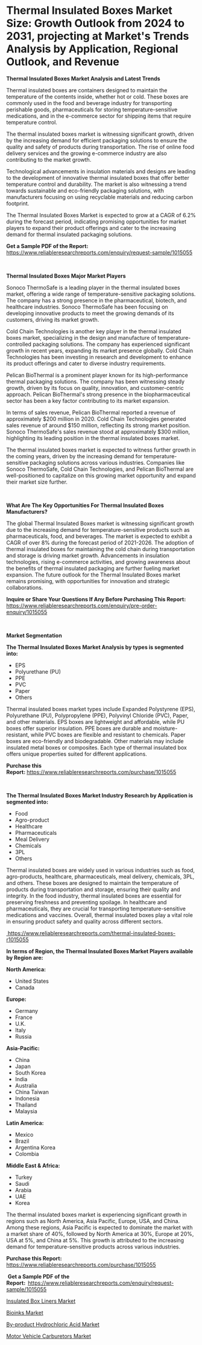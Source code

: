 <p><h1>Thermal Insulated Boxes Market Size: Growth Outlook from 2024 to 2031, projecting at Market's Trends Analysis by Application, Regional Outlook, and Revenue</h1></p><p><strong>Thermal Insulated Boxes Market Analysis and Latest Trends</strong></p>
<p><p>Thermal insulated boxes are containers designed to maintain the temperature of the contents inside, whether hot or cold. These boxes are commonly used in the food and beverage industry for transporting perishable goods, pharmaceuticals for storing temperature-sensitive medications, and in the e-commerce sector for shipping items that require temperature control.</p><p>The thermal insulated boxes market is witnessing significant growth, driven by the increasing demand for efficient packaging solutions to ensure the quality and safety of products during transportation. The rise of online food delivery services and the growing e-commerce industry are also contributing to the market growth.</p><p>Technological advancements in insulation materials and designs are leading to the development of innovative thermal insulated boxes that offer better temperature control and durability. The market is also witnessing a trend towards sustainable and eco-friendly packaging solutions, with manufacturers focusing on using recyclable materials and reducing carbon footprint.</p><p>The Thermal Insulated Boxes Market is expected to grow at a CAGR of 6.2% during the forecast period, indicating promising opportunities for market players to expand their product offerings and cater to the increasing demand for thermal insulated packaging solutions.</p></p>
<p><strong>Get a Sample PDF of the Report:&nbsp;</strong> <a href="https://www.reliableresearchreports.com/enquiry/request-sample/1015055">https://www.reliableresearchreports.com/enquiry/request-sample/1015055</a></p>
<p>&nbsp;</p>
<p><strong>Thermal Insulated Boxes Major Market Players</strong></p>
<p><p>Sonoco ThermoSafe is a leading player in the thermal insulated boxes market, offering a wide range of temperature-sensitive packaging solutions. The company has a strong presence in the pharmaceutical, biotech, and healthcare industries. Sonoco ThermoSafe has been focusing on developing innovative products to meet the growing demands of its customers, driving its market growth.</p><p>Cold Chain Technologies is another key player in the thermal insulated boxes market, specializing in the design and manufacture of temperature-controlled packaging solutions. The company has experienced significant growth in recent years, expanding its market presence globally. Cold Chain Technologies has been investing in research and development to enhance its product offerings and cater to diverse industry requirements.</p><p>Pelican BioThermal is a prominent player known for its high-performance thermal packaging solutions. The company has been witnessing steady growth, driven by its focus on quality, innovation, and customer-centric approach. Pelican BioThermal's strong presence in the biopharmaceutical sector has been a key factor contributing to its market expansion.</p><p>In terms of sales revenue, Pelican BioThermal reported a revenue of approximately $200 million in 2020. Cold Chain Technologies generated sales revenue of around $150 million, reflecting its strong market position. Sonoco ThermoSafe's sales revenue stood at approximately $300 million, highlighting its leading position in the thermal insulated boxes market.</p><p>The thermal insulated boxes market is expected to witness further growth in the coming years, driven by the increasing demand for temperature-sensitive packaging solutions across various industries. Companies like Sonoco ThermoSafe, Cold Chain Technologies, and Pelican BioThermal are well-positioned to capitalize on this growing market opportunity and expand their market size further.</p></p>
<p>&nbsp;</p>
<p><strong>What Are The Key Opportunities For Thermal Insulated Boxes Manufacturers?</strong></p>
<p><p>The global Thermal Insulated Boxes market is witnessing significant growth due to the increasing demand for temperature-sensitive products such as pharmaceuticals, food, and beverages. The market is expected to exhibit a CAGR of over 8% during the forecast period of 2021-2026. The adoption of thermal insulated boxes for maintaining the cold chain during transportation and storage is driving market growth. Advancements in insulation technologies, rising e-commerce activities, and growing awareness about the benefits of thermal insulated packaging are further fueling market expansion. The future outlook for the Thermal Insulated Boxes market remains promising, with opportunities for innovation and strategic collaborations.</p></p>
<p><strong>Inquire or Share Your Questions If Any Before Purchasing This Report:</strong> <a href="https://www.reliableresearchreports.com/enquiry/pre-order-enquiry/1015055">https://www.reliableresearchreports.com/enquiry/pre-order-enquiry/1015055</a></p>
<p>&nbsp;</p>
<p><strong>Market Segmentation</strong></p>
<p><strong>The Thermal Insulated Boxes Market Analysis by types is segmented into:</strong></p>
<p><ul><li>EPS</li><li>Polyurethane (PU)</li><li>PPE</li><li>PVC</li><li>Paper</li><li>Others</li></ul></p>
<p><p>Thermal insulated boxes market types include Expanded Polystyrene (EPS), Polyurethane (PU), Polypropylene (PPE), Polyvinyl Chloride (PVC), Paper, and other materials. EPS boxes are lightweight and affordable, while PU boxes offer superior insulation. PPE boxes are durable and moisture-resistant, while PVC boxes are flexible and resistant to chemicals. Paper boxes are eco-friendly and biodegradable. Other materials may include insulated metal boxes or composites. Each type of thermal insulated box offers unique properties suited for different applications.</p></p>
<p><strong>Purchase this Report:&nbsp;</strong><a href="https://www.reliableresearchreports.com/purchase/1015055">https://www.reliableresearchreports.com/purchase/1015055</a></p>
<p>&nbsp;</p>
<p><strong>The Thermal Insulated Boxes Market Industry Research by Application is segmented into:</strong></p>
<p><ul><li>Food</li><li>Agro-product</li><li>Healthcare</li><li>Pharmaceuticals</li><li>Meal Delivery</li><li>Chemicals</li><li>3PL</li><li>Others</li></ul></p>
<p><p>Thermal insulated boxes are widely used in various industries such as food, agro-products, healthcare, pharmaceuticals, meal delivery, chemicals, 3PL, and others. These boxes are designed to maintain the temperature of products during transportation and storage, ensuring their quality and integrity. In the food industry, thermal insulated boxes are essential for preserving freshness and preventing spoilage. In healthcare and pharmaceuticals, they are crucial for transporting temperature-sensitive medications and vaccines. Overall, thermal insulated boxes play a vital role in ensuring product safety and quality across different sectors.</p></p>
<p><a href="https://www.reliableresearchreports.com/thermal-insulated-boxes-r1015055">&nbsp;https://www.reliableresearchreports.com/thermal-insulated-boxes-r1015055</a></p>
<p><strong>In terms of Region, the Thermal Insulated Boxes Market Players available by Region are:</strong></p>
<p>
    <p> <strong> North America: </strong>
        <ul>
            <li>United States</li>
            <li>Canada</li>
        </ul>
        </p> 
    <p> <strong> Europe: </strong>
        <ul>
            <li>Germany</li>
            <li>France</li>
            <li>U.K.</li>
            <li>Italy</li>
            <li>Russia</li>
        </ul>
        </p> 
    <p> <strong> Asia-Pacific: </strong>
        <ul>
            <li>China</li>
            <li>Japan</li>
            <li>South Korea</li>
            <li>India</li>
            <li>Australia</li>
            <li>China Taiwan</li>
            <li>Indonesia</li>
            <li>Thailand</li>
            <li>Malaysia</li>
        </ul>
        </p> 
    <p> <strong> Latin America: </strong>
        <ul>
            <li>Mexico</li>
            <li>Brazil</li>
            <li>Argentina Korea</li>
            <li>Colombia</li>
        </ul>
        </p> 
    <p> <strong> Middle East & Africa: </strong>
        <ul>
            <li>Turkey</li>
            <li>Saudi</li>
            <li>Arabia</li>
            <li>UAE</li>
            <li>Korea</li>
        </ul>
    </p>
    </p>
<p><p>The thermal insulated boxes market is experiencing significant growth in regions such as North America, Asia Pacific, Europe, USA, and China. Among these regions, Asia Pacific is expected to dominate the market with a market share of 40%, followed by North America at 30%, Europe at 20%, USA at 5%, and China at 5%. This growth is attributed to the increasing demand for temperature-sensitive products across various industries.</p></p>
<p><strong>Purchase this Report: </strong><a href="https://www.reliableresearchreports.com/purchase/1015055">https://www.reliableresearchreports.com/purchase/1015055</a></p>
<p>&nbsp;<strong>Get a Sample PDF of the Report:&nbsp;&nbsp;</strong><a href="https://www.reliableresearchreports.com/enquiry/request-sample/1015055">https://www.reliableresearchreports.com/enquiry/request-sample/1015055</a></p>
<p><strong></strong></p>
<p><p><a href="https://github.com/barbarakss89/Market-Research-Report-List-1/blob/main/insulated-box-liners-market.md">Insulated Box Liners Market</a></p><p><a href="https://github.com/nicholepatriciadoylenwnrjr0/Market-Research-Report-List-2/blob/main/bioinks-market.md">Bioinks Market</a></p><p><a href="https://issuu.com/reportprime-2/docs/by-product-hydrochloric-acid-market-size-2030.pptx">By-product Hydrochloric Acid Market</a></p><p><a href="https://github.com/gamblestampleyjenny50m5sl6/Market-Research-Report-List-2/blob/main/motor-vehicle-carburetors-market.md">Motor Vehicle Carburetors Market</a></p></p>
